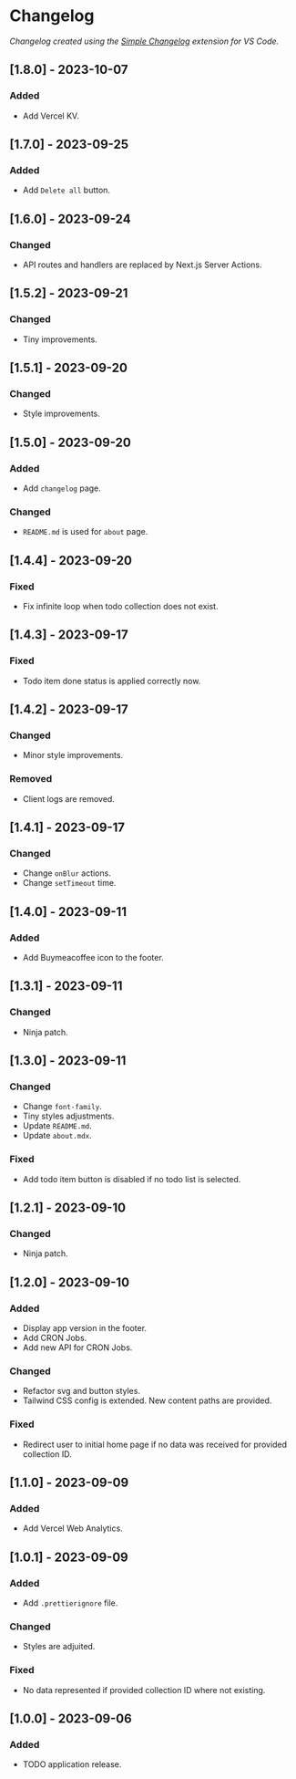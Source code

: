 # Changelog

_Changelog created using the [Simple Changelog](https://marketplace.visualstudio.com/items?itemName=tobiaswaelde.vscode-simple-changelog) extension for VS Code._

## [1.8.0] - 2023-10-07

### Added

-   Add Vercel KV.

## [1.7.0] - 2023-09-25

### Added

-   Add `Delete all` button.

## [1.6.0] - 2023-09-24

### Changed

-   API routes and handlers are replaced by Next.js Server Actions.

## [1.5.2] - 2023-09-21

### Changed

-   Tiny improvements.

## [1.5.1] - 2023-09-20

### Changed

-   Style improvements.

## [1.5.0] - 2023-09-20

### Added

-   Add `changelog` page.

### Changed

-   `README.md` is used for `about` page.

## [1.4.4] - 2023-09-20

### Fixed

-   Fix infinite loop when todo collection does not exist.

## [1.4.3] - 2023-09-17

### Fixed

-   Todo item done status is applied correctly now.

## [1.4.2] - 2023-09-17

### Changed

-   Minor style improvements.

### Removed

-   Client logs are removed.

## [1.4.1] - 2023-09-17

### Changed

-   Change `onBlur` actions.
-   Change `setTimeout` time.

## [1.4.0] - 2023-09-11

### Added

-   Add Buymeacoffee icon to the footer.

## [1.3.1] - 2023-09-11

### Changed

-   Ninja patch.

## [1.3.0] - 2023-09-11

### Changed

-   Change `font-family`.
-   Tiny styles adjustments.
-   Update `README.md`.
-   Update `about.mdx`.

### Fixed

-   Add todo item button is disabled if no todo list is selected.

## [1.2.1] - 2023-09-10

### Changed

-   Ninja patch.

## [1.2.0] - 2023-09-10

### Added

-   Display app version in the footer.
-   Add CRON Jobs.
-   Add new API for CRON Jobs.

### Changed

-   Refactor svg and button styles.
-   Tailwind CSS config is extended. New content paths are provided.

### Fixed

-   Redirect user to initial home page if no data was received for provided collection ID.

## [1.1.0] - 2023-09-09

### Added

-   Add Vercel Web Analytics.

## [1.0.1] - 2023-09-09

### Added

-   Add `.prettierignore` file.

### Changed

-   Styles are adjuited.

### Fixed

-   No data represented if provided collection ID where not existing.

## [1.0.0] - 2023-09-06

### Added

-   TODO application release.
